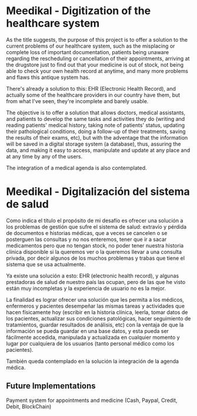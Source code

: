# Meedikal - Digitization of the healthcare system

As the title suggests, the purpose of this project is to offer a solution to the current  problems of our healthcare system, such as the misplacing or complete loss of important documentation, patients being unaware regarding the rescheduling or cancellation of their appointments, arriving at the drugstore just to find out that your medicine is out of stock, not being able to check your own health record at anytime, and many more problems and flaws this antique system has.

There's already a solution to this: EHR (Electronic Health Record), and actually some of the healthcare providers in our country have them, but from what I've seen, they're incomplete and barely usable.

The objective is to offer a solution that allows doctors, medical assistants, and patients to develop the same tasks and activities they do (writing and reading patients' medical history, taking note of patients' status, updating their pathological conditions, doing a follow-up of their treatments, saving the results of their exams, etc), but with the adventage that the information will be saved in a digital storage system (a database), thus, assuring the data, and making it easy to access, manipulate and update at any place and at any time by any of the users.

The integration of a medical agenda is also contemplated.

# Meedikal - Digitalización del sistema de salud

Como indica el título el propósito de mi desafío es ofrecer una solución a los problemas de gestión que sufre el sistema de salud: extravío y pérdida de documentos e historias médicas, que a veces se cancelen o se posterguen las consultas y no nos enteremos, tener que ir a sacar medicamentos pero que no tengan stock, no poder tener nuestra historia clínica disponible si la queremos ver o la queremos llevar a una consulta privada, por decir algunos de los muchos problemas y trabas que tiene el sistema que se usa actualmente.

Ya existe una solución a esto: EHR (electronic health record), y algunas prestadoras de salud de nuestro país las ocupan, pero de las que he visto están muy incompletas y la experiencia de usuario no es la mejor.  

La finalidad es lograr ofrecer una solución que les permita a los médicos, enfermeros y pacientes desempeñar las mismas tareas y actividades que hacen físicamente hoy (escribir en la historia clínica, leerla, tomar datos de los pacientes, actualizar sus condiciones patológicas, hacer seguimiento de tratamientos, guardar resultados de análisis, etc) con la ventaja de que la información se pueda guardar en una base datos, y esta pueda ser fácilmente accedida, manipulada y actualizada en cualquier momento y lugar por cualquiera de los usuarios (tanto personal médico como los pacientes).

También queda contemplado en la solución la integración de la agenda médica.

## Future Implementations

Payment system for appointments and medicine (Cash, Paypal, Credit, Debit, BlockChain)
